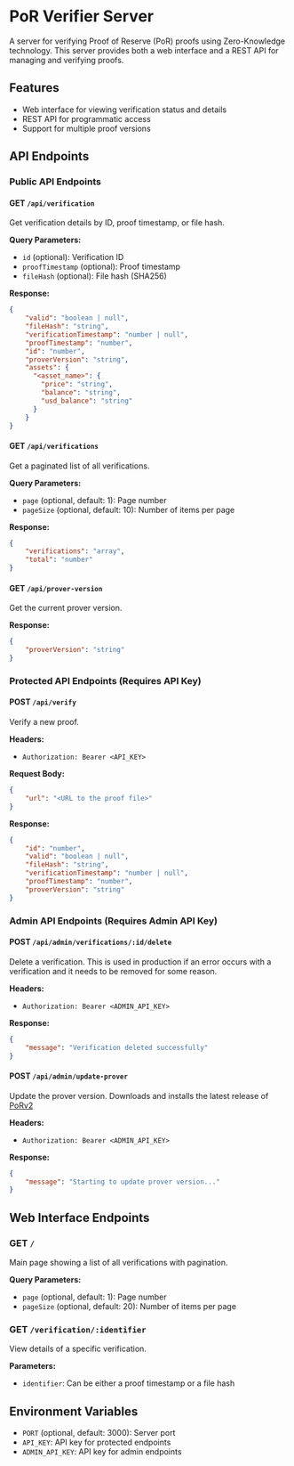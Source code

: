 # PoR Verifier Server

A server for verifying Proof of Reserve (PoR) proofs using Zero-Knowledge technology. This server provides both a web interface and a REST API for managing and verifying proofs.

## Features

- Web interface for viewing verification status and details
- REST API for programmatic access
- Support for multiple proof versions

## API Endpoints

### Public API Endpoints

#### GET `/api/verification`
Get verification details by ID, proof timestamp, or file hash.

**Query Parameters:**
- `id` (optional): Verification ID
- `proofTimestamp` (optional): Proof timestamp
- `fileHash` (optional): File hash (SHA256)

**Response:**
```json
{
    "valid": "boolean | null",
    "fileHash": "string",
    "verificationTimestamp": "number | null",
    "proofTimestamp": "number",
    "id": "number",
    "proverVersion": "string",
    "assets": {
      "<asset_name>": {
        "price": "string",
        "balance": "string",
        "usd_balance": "string"
      }
    }
}
```

#### GET `/api/verifications`
Get a paginated list of all verifications.

**Query Parameters:**
- `page` (optional, default: 1): Page number
- `pageSize` (optional, default: 10): Number of items per page

**Response:**
```json
{
    "verifications": "array",
    "total": "number"
}
```

#### GET `/api/prover-version`
Get the current prover version.

**Response:**
```json
{
    "proverVersion": "string"
}
```

### Protected API Endpoints (Requires API Key)

#### POST `/api/verify`
Verify a new proof.

**Headers:**
- `Authorization: Bearer <API_KEY>`

**Request Body:**
```json
{
    "url": "<URL to the proof file>"
}
```

**Response:**
```json
{
    "id": "number",
    "valid": "boolean | null",
    "fileHash": "string",
    "verificationTimestamp": "number | null",
    "proofTimestamp": "number",
    "proverVersion": "string"
}
```

### Admin API Endpoints (Requires Admin API Key)

#### POST `/api/admin/verifications/:id/delete`
Delete a verification. This is used in production if an error occurs with a verification and it needs to be removed for some reason.

**Headers:**
- `Authorization: Bearer <ADMIN_API_KEY>`

**Response:**
```json
{
    "message": "Verification deleted successfully"
}
```

#### POST `/api/admin/update-prover`
Update the prover version. Downloads and installs the latest release of [PoRv2](https://github.com/otter-sec/por_v2)

**Headers:**
- `Authorization: Bearer <ADMIN_API_KEY>`

**Response:**
```json
{
    "message": "Starting to update prover version..."
}
```

## Web Interface Endpoints

### GET `/`
Main page showing a list of all verifications with pagination.

**Query Parameters:**
- `page` (optional, default: 1): Page number
- `pageSize` (optional, default: 20): Number of items per page

### GET `/verification/:identifier`
View details of a specific verification.

**Parameters:**
- `identifier`: Can be either a proof timestamp or a file hash

## Environment Variables

- `PORT` (optional, default: 3000): Server port
- `API_KEY`: API key for protected endpoints
- `ADMIN_API_KEY`: API key for admin endpoints

